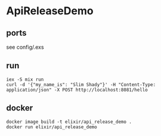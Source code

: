 # ApiReleaseDemo

## ports

see config/<env>.exs

## run

```
iex -S mix run
curl -d '{"my_name_is": "Slim Shady"}' -H "Content-Type: application/json" -X POST http://localhost:8081/hello
```

## docker

```
docker image build -t elixir/api_release_demo .
docker run elixir/api_release_demo
```
